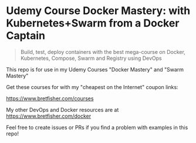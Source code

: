 # Udemy Course Docker Mastery: with Kubernetes+Swarm from a Docker Captain

> Build, test, deploy containers with the best mega-course on Docker,
> Kubernetes, Compose, Swarm and Registry using DevOps

This repo is for use in my Udemy Courses "Docker Mastery" and "Swarm Mastery"

Get these courses for with my "cheapest on the Internet" coupon links:

https://www.bretfisher.com/courses

My other DevOps and Docker resources are at https://www.bretfisher.com/docker

Feel free to create issues or PRs if you find a problem with examples in this repo!
